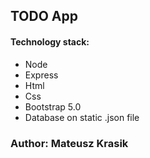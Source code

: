 ## TODO App 
#### Technology stack: 
- Node
- Express
- Html
- Css
- Bootstrap 5.0
- Database on static .json file
### Author: Mateusz Krasik
